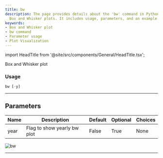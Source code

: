 ```yaml
---
title: bw
description: The page provides details about the 'bw' command in Python for generating
  Box and Whisker plots. It includes usage, parameters, and an example visual output.
keywords:
- Box and Whisker plot
- bw command
- Parameter usage
- Plot Visualization
---
```


import HeadTitle from '@site/src/components/General/HeadTitle.tsx';

<HeadTitle title="stocks/qa/bw - Reference | OpenBB Terminal Docs" />

Box and Whisker plot

### Usage

```python
bw [-y]
```

---

## Parameters

| Name | Description | Default | Optional | Choices |
| ---- | ----------- | ------- | -------- | ------- |
| year | Flag to show yearly bw plot | False | True | None |

![bw](https://user-images.githubusercontent.com/46355364/154305545-0f99fe4b-07e1-4714-8762-da3569023578.png)

---
